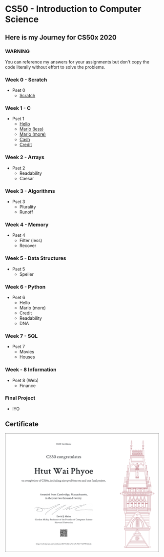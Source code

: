 # CS50 - Introduction to Computer Science

## Here is my Journey for CS50x 2020
### WARNING
You can reference my answers for your assignments but don't copy the code literally without effort to solve the problems. 

### Week 0 - Scratch
- Pset 0
  - [Scratch](https://github.com/htutwaiphyoe/CS50/tree/master/Introduction%20to%20Computer%20Science/Week%200%20-%20Scratch "Scratch")

### Week 1 - C
- Pset 1
  - [Hello](https://github.com/htutwaiphyoe/CS50/tree/master/Introduction%20to%20Computer%20Science/Week%201%20-%20C "Hello")
  - [Mario (less)](https://github.com/htutwaiphyoe/CS50/tree/master/Introduction%20to%20Computer%20Science/Week%201%20-%20C "Mario (less)")
  - [Mario (more)](https://github.com/htutwaiphyoe/CS50/tree/master/Introduction%20to%20Computer%20Science/Week%201%20-%20C "Mario (more)")
  - [Cash](https://github.com/htutwaiphyoe/CS50/tree/master/Introduction%20to%20Computer%20Science/Week%201%20-%20C "Cash")
  - [Credit](https://github.com/htutwaiphyoe/CS50/tree/master/Introduction%20to%20Computer%20Science/Week%201%20-%20C "Credit")

### Week 2 - Arrays
- Pset 2
  - Readability
  - Caesar

### Week 3 - Algorithms
- Pset 3
  - Plurality
  - Runoff

### Week 4 - Memory
- Pset 4
  - Filter (less)
  - Recover

### Week 5 - Data Structures
- Pset 5
  - Speller

### Week 6 - Python
- Pset 6
  - Hello
  - Mario (more)
  - Credit
  - Readability
  - DNA

### Week 7 - SQL
- Pset 7
  - Movies
  - Houses

### Week - 8 Information
- Pset 8 (Web)
  - Finance

### Final Project
- IYO

## Certificate
![Certificate](Certificate.png)
